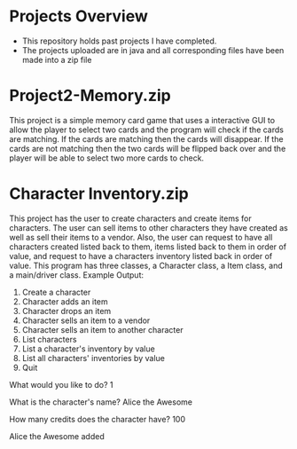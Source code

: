 # Projects Overview
- This repository holds past projects I have completed.
- The projects uploaded are in java and all corresponding files have been made into a zip file

# Project2-Memory.zip
This project is a simple memory card game that uses a interactive GUI to allow the player to select two cards and the program will check if the cards are matching. If the cards are matching then the cards will disappear. If the cards are not matching then the two cards will be flipped back over and the player will be able to select two more cards to check.

# Character Inventory.zip
This project has the user to create characters and create items for characters. The user can sell items to other characters they have created as well as sell their items to a vendor. Also, the user can request to have all characters created listed back to them, items listed back to them in order of value, and request to have a characters inventory listed back in order of value. This program has three classes, a Character class, a Item class, and a main/driver class.
Example Output:

1. Create a character
2. Character adds an item
3. Character drops an item
4. Character sells an item to a vendor
5. Character sells an item to another character
6. List characters
7. List a character's inventory by value
8. List all characters' inventories by value
9. Quit
    
What would you like to do? 1

What is the character's name? Alice the Awesome

How many credits does the character have? 100

Alice the Awesome added

